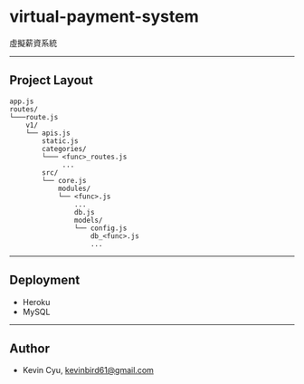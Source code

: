 # virtual-payment-system
虛擬薪資系統

--- 

## Project Layout

```
app.js
routes/
└───route.js
    v1/
    └── apis.js
        static.js
        categories/
        └─── <func>_routes.js
             ...
        src/
        └── core.js
            modules/
            └── <func>.js
                ... 
                db.js
                models/
                └── config.js
                    db_<func>.js
                    ...
```

--- 

## Deployment

* Heroku 
* MySQL

--- 
## Author 

* Kevin Cyu, kevinbird61@gmail.com